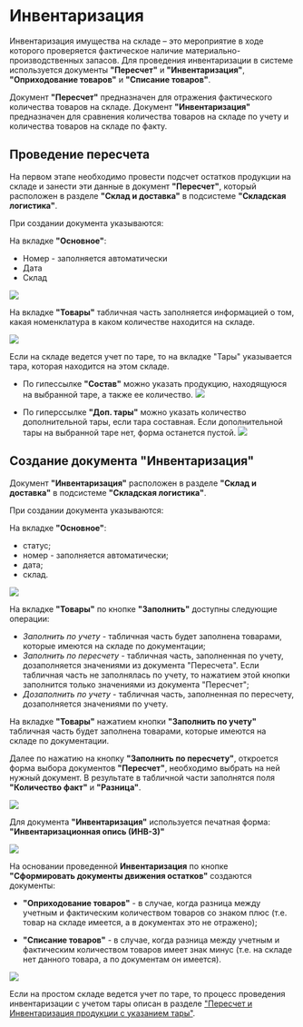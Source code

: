 # Инвентаризация

Инвентаризация имущества на складе – это мероприятие в ходе которого проверяется фактическое наличие материально-производственных запасов. Для проведения инвентаризации в системе используется документы **"Пересчет"** и **"Инвентаризация"**, **"Оприходование товаров"** и **"Списание товаров"**.

Документ **"Пересчет"** предназначен для отражения фактического количества товаров на складе. Документ **"Инвентаризация"** предназначен для сравнения количества товаров на складе по учету и количества товаров на складе по факту.

## Проведение пересчета

На первом этапе необходимо провести подсчет остатков продукции на складе и занести эти данные в документ **"Пересчет"**, который расположен в разделе **"Склад и доставка"** в подсистеме **"Складская логистика"**.

При создании документа указываются:

На вкладке **"Основное"**:

- Номер - заполняется автоматически
- Дата
- Склад

![](Inventar.assets/1.png)

На вкладке **"Товары"** табличная часть заполняется информацией о том, какая номенклатура в каком количестве находится на складе.

![](Inventar.assets/2.png)

Если на складе ведется учет по таре, то на вкладке "Тары" указывается тара, которая находится на этом складе. 

- По гипессылке **"Состав"** можно указать продукцию, находящуюся на выбранной таре, а также ее количество.
  ![](Inventar.assets/3.png)

- По гиперссылке **"Доп. тары"** можно указать количество дополнительной тары, если тара составная. Если дополнительной тары на выбранной таре нет, форма останется пустой.
  ![](Inventar.assets/7.png)

## Создание документа "Инвентаризация"

Документ **"Инвентаризация"**  расположен в разделе **"Склад и доставка"** в подсистеме **"Складская логистика"**.

При создании документа указываются:

На вкладке **"Основное"**:

- статус;
- номер - заполняется автоматически;
- дата;
- склад.

![](Inventar.assets/4.png)

На вкладке **"Товары"** по кнопке **"Заполнить"** доступны следующие операции:

- *Заполнить по учету* - табличная часть будет заполнена товарами, которые имеются на складе по документации;
- *Заполнить по пересчету* - табличная часть, заполненная по учету, дозаполняется значениями из документа "Пересчета". Если табличная часть не заполнялась по учету, то нажатием этой кнопки заполнится только значениями из документа "Пересчет";
- *Дозаполнить по учету* - табличная часть, заполненная по пересчету, дозаполняется значениями по учету. 

На вкладке **"Товары"** нажатием кнопки **"Заполнить по учету"** табличная часть будет заполнена товарами, которые имеются на складе по документации.

Далее по нажатию на кнопку **"Заполнить по пересчету"**, откроется форма выбора документов **"Пересчет"**, необходимо выбрать на ней нужный документ. В результате в табличной части заполнятся поля **"Количество факт"** и **"Разница"**.

![](Inventar.assets/1.gif)

Для документа **"Инвентаризация"** используется печатная форма: **"Инвентаризационная опись (ИНВ-3)"**

![](Inventar.assets/5.png)

На основании проведенной **Инвентаризация** по кнопке **"Сформировать документы движения остатков"** создаются документы:

- **"Оприходование товаров"** - в случае, когда разница между учетным и фактическим количеством товаров со знаком плюс (т.е. товар на складе имеется, а в документах это не отражено);

- **"Списание товаров"** - в случае, когда разница между учетным и фактическим количеством товаров имеет знак минус (т.е. на складе нет данного товара, а по документам он имеется).

![](Inventar.assets/2.gif)

Если на простом складе ведется учет по таре, то процесс проведения инвентаризации с учетом тары описан в разделе ["Пересчет и Инвентаризация продукции с указанием тары"](../LocationOfContainers/InventoryContainers.md).